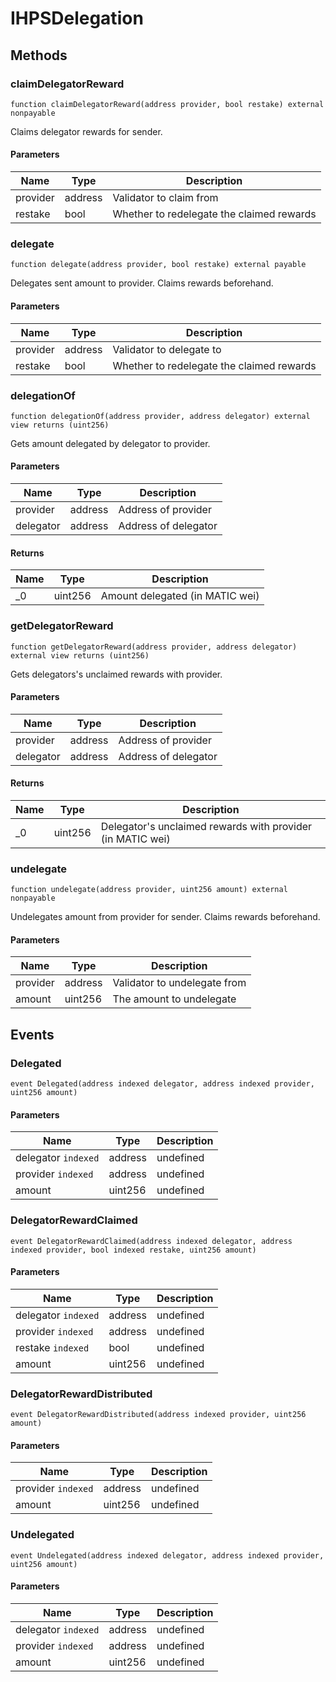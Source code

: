 # IHPSDelegation









## Methods

### claimDelegatorReward

```solidity
function claimDelegatorReward(address provider, bool restake) external nonpayable
```

Claims delegator rewards for sender.



#### Parameters

| Name | Type | Description |
|---|---|---|
| provider | address | Validator to claim from |
| restake | bool | Whether to redelegate the claimed rewards |

### delegate

```solidity
function delegate(address provider, bool restake) external payable
```

Delegates sent amount to provider. Claims rewards beforehand.



#### Parameters

| Name | Type | Description |
|---|---|---|
| provider | address | Validator to delegate to |
| restake | bool | Whether to redelegate the claimed rewards |

### delegationOf

```solidity
function delegationOf(address provider, address delegator) external view returns (uint256)
```

Gets amount delegated by delegator to provider.



#### Parameters

| Name | Type | Description |
|---|---|---|
| provider | address | Address of provider |
| delegator | address | Address of delegator |

#### Returns

| Name | Type | Description |
|---|---|---|
| _0 | uint256 | Amount delegated (in MATIC wei) |

### getDelegatorReward

```solidity
function getDelegatorReward(address provider, address delegator) external view returns (uint256)
```

Gets delegators&#39;s unclaimed rewards with provider.



#### Parameters

| Name | Type | Description |
|---|---|---|
| provider | address | Address of provider |
| delegator | address | Address of delegator |

#### Returns

| Name | Type | Description |
|---|---|---|
| _0 | uint256 | Delegator&#39;s unclaimed rewards with provider (in MATIC wei) |

### undelegate

```solidity
function undelegate(address provider, uint256 amount) external nonpayable
```

Undelegates amount from provider for sender. Claims rewards beforehand.



#### Parameters

| Name | Type | Description |
|---|---|---|
| provider | address | Validator to undelegate from |
| amount | uint256 | The amount to undelegate |



## Events

### Delegated

```solidity
event Delegated(address indexed delegator, address indexed provider, uint256 amount)
```





#### Parameters

| Name | Type | Description |
|---|---|---|
| delegator `indexed` | address | undefined |
| provider `indexed` | address | undefined |
| amount  | uint256 | undefined |

### DelegatorRewardClaimed

```solidity
event DelegatorRewardClaimed(address indexed delegator, address indexed provider, bool indexed restake, uint256 amount)
```





#### Parameters

| Name | Type | Description |
|---|---|---|
| delegator `indexed` | address | undefined |
| provider `indexed` | address | undefined |
| restake `indexed` | bool | undefined |
| amount  | uint256 | undefined |

### DelegatorRewardDistributed

```solidity
event DelegatorRewardDistributed(address indexed provider, uint256 amount)
```





#### Parameters

| Name | Type | Description |
|---|---|---|
| provider `indexed` | address | undefined |
| amount  | uint256 | undefined |

### Undelegated

```solidity
event Undelegated(address indexed delegator, address indexed provider, uint256 amount)
```





#### Parameters

| Name | Type | Description |
|---|---|---|
| delegator `indexed` | address | undefined |
| provider `indexed` | address | undefined |
| amount  | uint256 | undefined |



